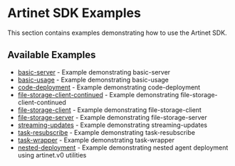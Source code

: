 # Artinet SDK Examples

This section contains examples demonstrating how to use the Artinet SDK.

## Available Examples

- [basic-server](basic-server.md) - Example demonstrating basic-server
- [basic-usage](basic-usage.md) - Example demonstrating basic-usage
- [code-deployment](code-deployment.md) - Example demonstrating code-deployment
- [file-storage-client-continued](file-storage-client-continued.md) - Example demonstrating file-storage-client-continued
- [file-storage-client](file-storage-client.md) - Example demonstrating file-storage-client
- [file-storage-server](file-storage-server.md) - Example demonstrating file-storage-server
- [streaming-updates](streaming-updates.md) - Example demonstrating streaming-updates
- [task-resubscribe](task-resubscribe.md) - Example demonstrating task-resubscribe
- [task-wrapper](task-wrapper.md) - Example demonstrating task-wrapper
- [nested-deployment](nested-deployment.md) - Example demonstrating nested agent deployment using artinet.v0 utilities
